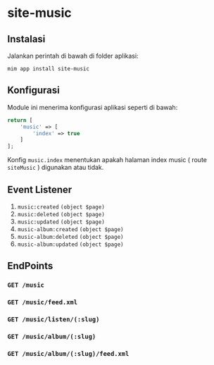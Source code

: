 # site-music

## Instalasi

Jalankan perintah di bawah di folder aplikasi:

```
mim app install site-music
```

## Konfigurasi

Module ini menerima konfigurasi aplikasi seperti di bawah:

```php
return [
    'music' => [
        'index' => true
    ]
];
```

Konfig `music.index` menentukan apakah halaman index music ( route `siteMusic` ) digunakan
atau tidak.

## Event Listener

1. `music:created` `(object $page)`
1. `music:deleted` `(object $page)`
1. `music:updated` `(object $page)`
1. `music-album:created` `(object $page)`
1. `music-album:deleted` `(object $page)`
1. `music-album:updated` `(object $page)`

## EndPoints

### `GET /music`

### `GET /music/feed.xml`

### `GET /music/listen/(:slug)`

### `GET /music/album/(:slug)`

### `GET /music/album/(:slug)/feed.xml`